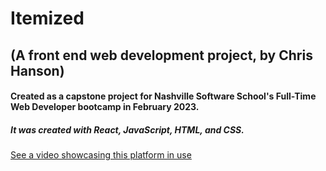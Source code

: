 # Itemized
## (A front end web development project, by Chris Hanson)
#### Created as a capstone project for Nashville Software School's Full-Time Web Developer bootcamp in February 2023.
##### It was created with React, JavaScript, HTML, and CSS.

[See a video showcasing this platform in use](https://youtu.be/DuclT6BHbV4)
